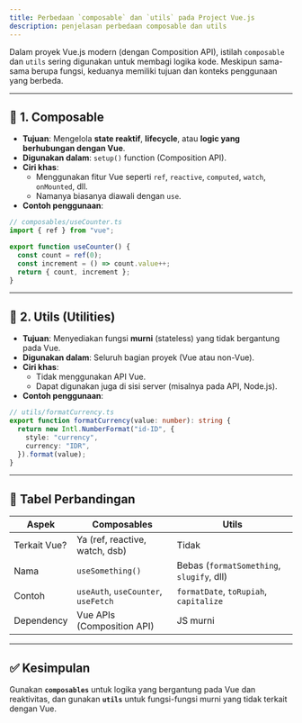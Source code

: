 ```yaml
---
title: Perbedaan `composable` dan `utils` pada Project Vue.js
description: penjelasan perbedaan composable dan utils
---
```


Dalam proyek Vue.js modern (dengan Composition API), istilah `composable` dan `utils` sering digunakan untuk membagi logika kode. Meskipun sama-sama berupa fungsi, keduanya memiliki tujuan dan konteks penggunaan yang berbeda.

---

## 🔹 1. Composable

- **Tujuan**: Mengelola **state reaktif**, **lifecycle**, atau **logic yang berhubungan dengan Vue**.
- **Digunakan dalam**: `setup()` function (Composition API).
- **Ciri khas**:
  - Menggunakan fitur Vue seperti `ref`, `reactive`, `computed`, `watch`, `onMounted`, dll.
  - Namanya biasanya diawali dengan `use`.
- **Contoh penggunaan**:

```ts
// composables/useCounter.ts
import { ref } from "vue";

export function useCounter() {
  const count = ref(0);
  const increment = () => count.value++;
  return { count, increment };
}
```

---

## 🔹 2. Utils (Utilities)

- **Tujuan**: Menyediakan fungsi **murni** (stateless) yang tidak bergantung pada Vue.
- **Digunakan dalam**: Seluruh bagian proyek (Vue atau non-Vue).
- **Ciri khas**:
  - Tidak menggunakan API Vue.
  - Dapat digunakan juga di sisi server (misalnya pada API, Node.js).
- **Contoh penggunaan**:

```ts
// utils/formatCurrency.ts
export function formatCurrency(value: number): string {
  return new Intl.NumberFormat("id-ID", {
    style: "currency",
    currency: "IDR",
  }).format(value);
}
```

---

## 🧠 Tabel Perbandingan

| Aspek        | Composables                         | Utils                                     |
| ------------ | ----------------------------------- | ----------------------------------------- |
| Terkait Vue? | Ya (ref, reactive, watch, dsb)      | Tidak                                     |
| Nama         | `useSomething()`                    | Bebas (`formatSomething`, `slugify`, dll) |
| Contoh       | `useAuth`, `useCounter`, `useFetch` | `formatDate`, `toRupiah`, `capitalize`    |
| Dependency   | Vue APIs (Composition API)          | JS murni                                  |

---

## ✅ Kesimpulan

Gunakan **`composables`** untuk logika yang bergantung pada Vue dan reaktivitas, dan gunakan **`utils`** untuk fungsi-fungsi murni yang tidak terkait dengan Vue.
